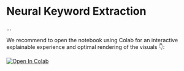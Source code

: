 # Neural Keyword Extraction

…

We recommend to open the notebook using Colab for an interactive explainable experience and optimal rendering of the visuals 👇:

[![Open In Colab](https://colab.research.google.com/assets/colab-badge.svg)](https://colab.research.google.com/github/ml6team/quick-tips/blob/main/nlp/2021_07_07_neural_keyword_extraction/neural_keyword_extraction.ipynb)
